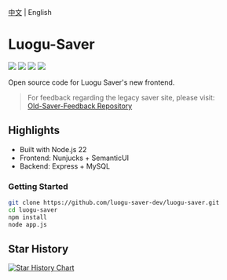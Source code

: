 [中文](README.md) | English

# Luogu-Saver

![](https://img.shields.io/badge/node-v22.18.0-brightgreen)
![](https://img.shields.io/github/last-commit/luogu-saver-dev/luogu-saver)
![](https://www.codefactor.io/repository/github/luogu-saver-dev/luogu-saver/badge)
![](https://img.shields.io/github/license/luogu-saver-dev/luogu-saver)

Open source code for Luogu Saver's new frontend.

> For feedback regarding the legacy saver site, please visit:  
> [Old-Saver-Feedback Repository](https://github.com/luogu-saver-dev/Old-Saver-Feedback)

## Highlights

- Built with Node.js 22
- Frontend: Nunjucks + SemanticUI
- Backend: Express + MySQL

### Getting Started

```bash
git clone https://github.com/luogu-saver-dev/luogu-saver.git
cd luogu-saver
npm install
node app.js
```

## Star History

[![Star History Chart](https://api.star-history.com/svg?repos=luogu-saver-dev/luogu-saver&type=Date)](https://star-history.com/#luogu-saver-dev/luogu-saver&Date)
